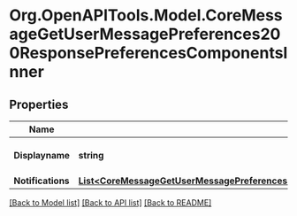 # Org.OpenAPITools.Model.CoreMessageGetUserMessagePreferences200ResponsePreferencesComponentsInner

## Properties

Name | Type | Description | Notes
------------ | ------------- | ------------- | -------------
**Displayname** | **string** | Display name | [optional] [default to "null"]
**Notifications** | [**List&lt;CoreMessageGetUserMessagePreferences200ResponsePreferencesComponentsInnerNotificationsInner&gt;**](CoreMessageGetUserMessagePreferences200ResponsePreferencesComponentsInnerNotificationsInner.md) |  | [optional] 

[[Back to Model list]](../README.md#documentation-for-models) [[Back to API list]](../README.md#documentation-for-api-endpoints) [[Back to README]](../README.md)

